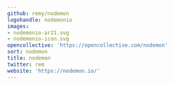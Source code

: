```yaml
---
github: remy/nodemon
logohandle: nodemonio
images:
- nodemonio-ar21.svg
- nodemonio-icon.svg
opencollective: 'https://opencollective.com/nodemon'
sort: nodemon
title: nodemon
twitter: rem
website: 'https://nodemon.io/'
---
```

